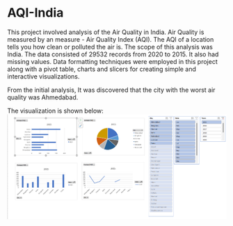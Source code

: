# AQI-India

This project involved analysis of the Air Quality in India. Air Quality is measured by an measure - Air Quality Index (AQI). 
The AQI of a location tells you how clean or polluted the air is. The scope of this analysis was India. 
The data consisted of 29532 records from 2020 to 2015. It also had missing values. 
Data formatting techniques were employed in this project along with a pivot table, charts and slicers for creating simple and interactive visualizations.

From the initial analysis, It was discovered that the city with the worst air quality was Ahmedabad.


The visualization is shown below:
![alt text](https://github.com/Adetola-Toyosi/AQI-India/blob/main/AQI-India.png)

